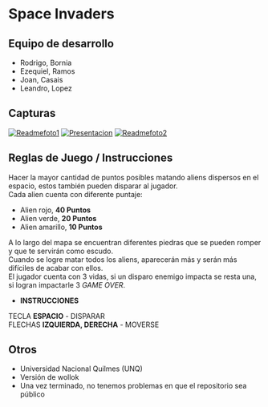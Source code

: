 # Space Invaders

## Equipo de desarrollo

- Rodrigo, Bornia
- Ezequiel, Ramos
- Joan, Casais
- Leandro, Lopez

## Capturas

<a href="https://imgbb.com/"><img src="https://i.ibb.co/ZNdWNWm/Readmefoto1.png" alt="Readmefoto1" border="0" /></a>
<a href="https://imgbb.com/"><img src="https://i.ibb.co/F7qHP92/Presentacion.png" alt="Presentacion" border="0" /></a>
<a href="https://imgbb.com/"><img src="https://i.ibb.co/PzjzQYb/Readmefoto2.png" alt="Readmefoto2" border="0" /></a>

## Reglas de Juego / Instrucciones

Hacer la mayor cantidad de puntos posibles matando aliens dispersos en el espacio, estos también pueden disparar al jugador.                                     
Cada alien cuenta con diferente puntaje:

- Alien rojo, **40 Puntos**
- Alien verde, **20 Puntos**
- Alien amarillo, **10 Puntos**

A lo largo del mapa se encuentran diferentes piedras que se pueden romper y que te servirán como escudo.                                             
Cuando se logre matar todos los aliens, aparecerán más y serán más difíciles de acabar con ellos.                                        
El jugador cuenta con 3 vidas, si un disparo enemigo impacta se resta una, si logran impactarle 3 *GAME OVER*.
                                                                                   
- **INSTRUCCIONES**

TECLA **ESPACIO** - DISPARAR                                                    
FLECHAS **IZQUIERDA, DERECHA** - MOVERSE                                                                    


## Otros

- Universidad Nacional Quilmes (UNQ)
- Versión de wollok
- Una vez terminado, no tenemos problemas en que el repositorio sea público 
